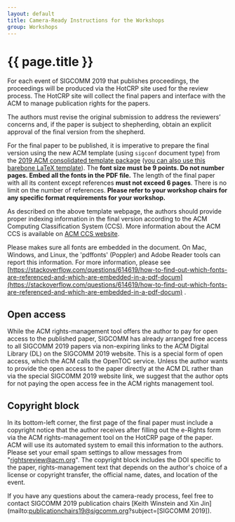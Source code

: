 ```yaml
---
layout: default
title: Camera-Ready Instructions for the Workshops
group: Workshops
---
```


# {{ page.title }}

For each event of SIGCOMM 2019 that publishes proceedings, the proceedings will be produced via the HotCRP site used for the review process. The HotCRP site will collect the final papers and interface with the ACM to manage publication rights for the papers.


The authors must revise the original submission to address the reviewers’ concerns and, if the paper is subject to shepherding, obtain an explicit approval of the final version from the shepherd.

For the final paper to be published, it is imperative to prepare the final version using the new ACM template (using `sigconf` document type) from the [2019 ACM consolidated template package](https://www.acm.org/publications/proceedings-template) ([you can also use this barebone LaTeX template](https://github.com/conference-websites/acmart-sigproc-template)). The **font size must be 9 points. Do not number pages. Embed all the fonts in the PDF file.** The length of the final paper with all its content except references **must not exceed 6 pages**. There is no limit on the number of references. **Please refer to your workshop chairs for any specific format requirements for your workshop.**

As described on the above template webpage, the authors should provide proper indexing information in the final version according to the ACM Computing Classification System (CCS). More information about the ACM CCS is available on [ACM CCS website](https://www.acm.org/publications/class-2012).

Please makes sure all fonts are embedded in the document. On Mac, Windows, and Linux, the &apos;pdffonts&apos; (Poppler) and Adobe Reader tools can report this information. For more information, please see [https://stackoverflow.com/questions/614619/how-to-find-out-which-fonts-are-referenced-and-which-are-embedded-in-a-pdf-docum](https://stackoverflow.com/questions/614619/how-to-find-out-which-fonts-are-referenced-and-which-are-embedded-in-a-pdf-docum) .

## Open access 
While the ACM rights-management tool offers the author to pay for open access to the published paper, SIGCOMM has already arranged free access to all SIGCOMM 2019 papers via non-expiring links to the ACM Digital Library (DL) on the SIGCOMM 2019 website. This is a special form of open access, which the ACM calls the OpenTOC service. Unless the author wants to provide the open access to the paper directly at the ACM DL rather than via the special SIGCOMM 2019 website link, we suggest that the author opts for not paying the open access fee in the ACM rights management tool.

## Copyright block 
In its bottom-left corner, the first page of the final paper must include a copyright notice that the author receives after filling out the e-Rights form via the ACM rights-management tool on the HotCRP page of the paper. ACM will use its automated system to email this information to the authors. Please set your email spam settings to allow messages from &quot;rightsreview@acm.org&quot;. The copyright block includes the DOI specific to the paper, rights-management text that depends on the author&apos;s choice of a license or copyright transfer, the official name, dates, and location of the event. 

If you have any questions about the camera-ready process, feel free to contact SIGCOMM 2019 publication chairs [Keith Winstein and Xin Jin](mailto:publicationchairs19@sigcomm.org?subject=[SIGCOMM 2019]).

